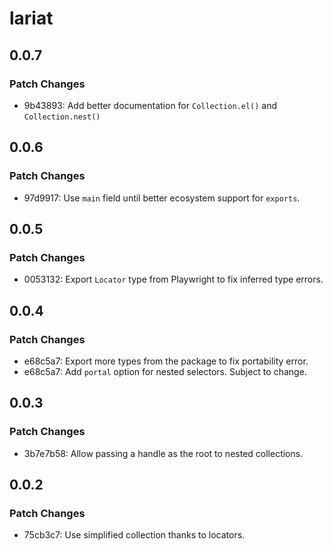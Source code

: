 # lariat

## 0.0.7

### Patch Changes

- 9b43893: Add better documentation for `Collection.el()` and `Collection.nest()`

## 0.0.6

### Patch Changes

- 97d9917: Use `main` field until better ecosystem support for `exports`.

## 0.0.5

### Patch Changes

- 0053132: Export `Locator` type from Playwright to fix inferred type errors.

## 0.0.4

### Patch Changes

- e68c5a7: Export more types from the package to fix portability error.
- e68c5a7: Add `portal` option for nested selectors. Subject to change.

## 0.0.3

### Patch Changes

- 3b7e7b58: Allow passing a handle as the root to nested collections.

## 0.0.2

### Patch Changes

- 75cb3c7: Use simplified collection thanks to locators.
